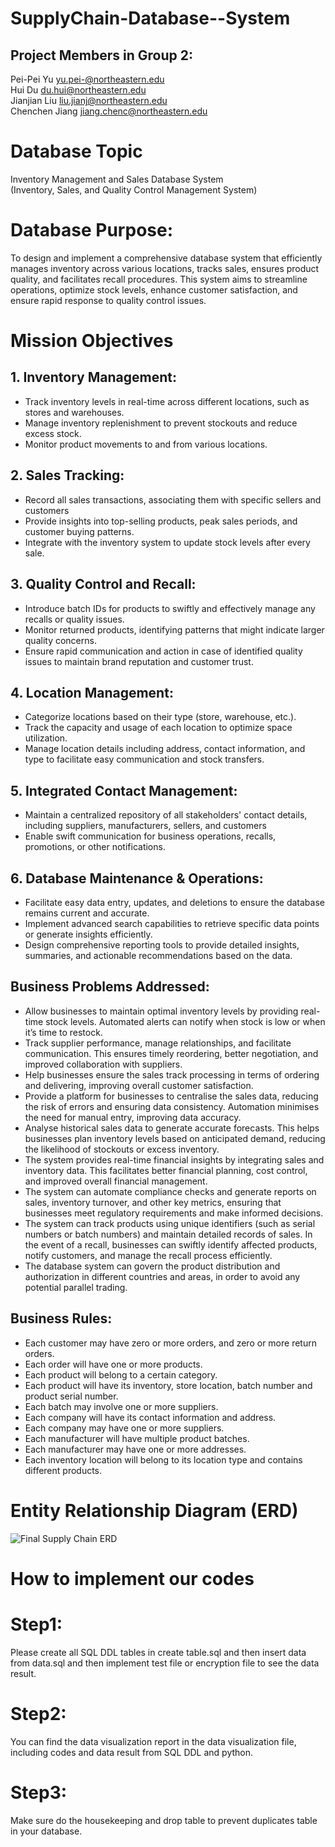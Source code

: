 # SupplyChain-Database--System

## Project Members in Group 2:

Pei-Pei Yu yu.pei-@northeastern.edu  
Hui Du du.hui@northeastern.edu  
Jianjian Liu liu.jianj@northeastern.edu  
Chenchen Jiang jiang.chenc@northeastern.edu

# Database Topic

Inventory Management and Sales Database System  
(Inventory, Sales, and Quality Control Management System)

# Database Purpose:

To design and implement a comprehensive database system that efficiently manages inventory across various locations, tracks sales, ensures product quality, and facilitates recall procedures. This system aims to streamline operations, optimize stock levels, enhance customer satisfaction, and ensure rapid response to quality control issues.

# Mission Objectives

## 1. Inventory Management:

- Track inventory levels in real-time across different locations, such as stores and warehouses.
- Manage inventory replenishment to prevent stockouts and reduce excess stock.
- Monitor product movements to and from various locations.

## 2. Sales Tracking:

- Record all sales transactions, associating them with specific sellers and customers
- Provide insights into top-selling products, peak sales periods, and customer buying patterns.
- Integrate with the inventory system to update stock levels after every sale.

## 3. Quality Control and Recall:

- Introduce batch IDs for products to swiftly and effectively manage any recalls or quality issues.
- Monitor returned products, identifying patterns that might indicate larger quality concerns.
- Ensure rapid communication and action in case of identified quality issues to maintain brand reputation and customer trust.

## 4. Location Management:

- Categorize locations based on their type (store, warehouse, etc.).
- Track the capacity and usage of each location to optimize space utilization.
- Manage location details including address, contact information, and type to facilitate easy communication and stock transfers.

## 5. Integrated Contact Management:

- Maintain a centralized repository of all stakeholders' contact details, including suppliers, manufacturers, sellers, and customers
- Enable swift communication for business operations, recalls, promotions, or other notifications.

## 6. Database Maintenance & Operations:

- Facilitate easy data entry, updates, and deletions to ensure the database remains current and accurate.
- Implement advanced search capabilities to retrieve specific data points or generate insights efficiently.
- Design comprehensive reporting tools to provide detailed insights, summaries, and actionable recommendations based on the data.

## Business Problems Addressed:

- Allow businesses to maintain optimal inventory levels by providing real-time stock levels. Automated alerts can notify when stock is low or when it’s time to restock.
- Track supplier performance, manage relationships, and facilitate communication. This ensures timely reordering, better negotiation, and improved collaboration with suppliers.
- Help businesses ensure the sales track processing in terms of ordering and delivering, improving overall customer satisfaction.
- Provide a platform for businesses to centralise the sales data, reducing the risk of errors and ensuring data consistency. Automation minimises the need for manual entry, improving data accuracy.
- Analyse historical sales data to generate accurate forecasts. This helps businesses plan inventory levels based on anticipated demand, reducing the likelihood of stockouts or excess inventory.
- The system provides real-time financial insights by integrating sales and inventory data. This facilitates better financial planning, cost control, and improved overall financial management.
- The system can automate compliance checks and generate reports on sales, inventory turnover, and other key metrics, ensuring that businesses meet regulatory requirements and make informed decisions.
- The system can track products using unique identifiers (such as serial numbers or batch numbers) and maintain detailed records of sales. In the event of a recall, businesses can swiftly identify affected products, notify customers, and manage the recall process efficiently.
- The database system can govern the product distribution and authorization in different countries and areas, in order to avoid any potential parallel trading.

## Business Rules:

- Each customer may have zero or more orders, and zero or more return orders.
- Each order will have one or more products.
- Each product will belong to a certain category.
- Each product will have its inventory, store location, batch number and product serial number.
- Each batch may involve one or more suppliers.
- Each company will have its contact information and address.
- Each company may have one or more suppliers.
- Each manufacturer will have multiple product batches.
- Each manufacturer may have one or more addresses.
- Each inventory location will belong to its location type and contains different products.

# Entity Relationship Diagram (ERD)

![Final Supply Chain ERD](https://github.com/jyu7771992/SupplyChain-Database--System/assets/122926291/77e44192-475c-4b85-b639-bff286093721)

# How to implement our codes

# Step1:

Please create all SQL DDL tables in create table.sql and then insert data from data.sql and then implement test file or encryption file to see the data result.

# Step2:

You can find the data visualization report in the data visualization file, including codes and data result from SQL DDL and python.

# Step3:

Make sure do the housekeeping and drop table to prevent duplicates table in your database.

